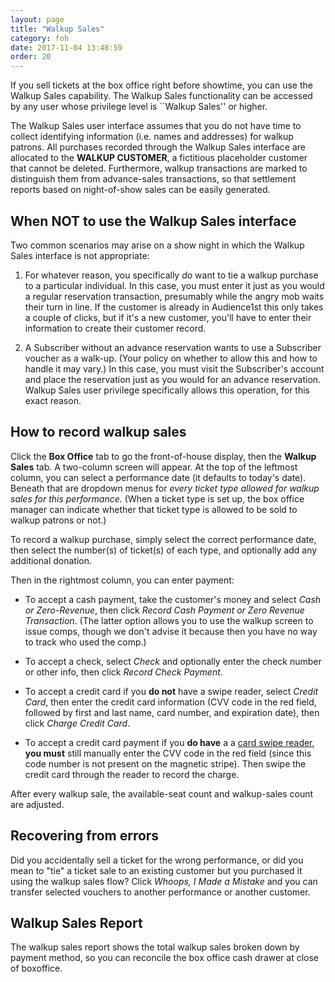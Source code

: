 ```yaml
---
layout: page
title: "Walkup Sales"
category: foh
date: 2017-11-04 13:48:59
order: 20
---
```



If you sell tickets at the box office right before showtime, you can use the Walkup Sales capability.
The Walkup Sales functionality can be accessed by any user whose privilege level is ``Walkup Sales'' or higher.

The Walkup Sales user interface assumes that you do not have time to collect identifying information (i.e. names and addresses) for walkup patrons.  All purchases recorded through the Walkup Sales interface are allocated to the **WALKUP CUSTOMER**, a fictitious placeholder customer that cannot be deleted.  Furthermore, walkup transactions are marked to distinguish them from advance-sales transactions, so that settlement reports based on night-of-show sales can be easily generated.

## When NOT to use the Walkup Sales interface

Two common scenarios may arise on a show night in which the Walkup Sales interface is not appropriate:

1. For whatever reason, you specifically _do_ want to tie a walkup
purchase to a particular individual.  In this case, you must enter it
just as you would a regular reservation transaction, presumably while
the angry mob waits their turn in line.  If the customer is already in
Audience1st this only takes a couple of clicks, but if it's a new
customer, you'll have to enter their information to create their
customer record. 

2. A Subscriber without an advance reservation wants to use a Subscriber
voucher as a walk-up.  (Your policy on whether to allow this and how to
handle it may vary.)  In this case, you must visit the Subscriber's
account and place the reservation just as you would for an advance
reservation.  Walkup Sales user privilege specifically allows this
operation, for this exact reason.  

## How to record walkup sales

Click the **Box Office** tab to go the front-of-house display, then the
**Walkup Sales** tab.  A two-column screen will appear. At the top of
the leftmost column, you can select a performance date (it defaults to
today's date).  Beneath that are dropdown menus for _every ticket type
allowed for walkup sales for this performance._  (When a ticket type is
set up, the box office manager can indicate whether that ticket type is
allowed to be sold to walkup patrons or not.)  

To record a walkup purchase, simply select the correct performance date,
then select the number(s) of ticket(s) of each type, and optionally add
any additional donation.

Then in the rightmost column, you can enter payment:

* To accept a cash payment, take the customer's money and select _Cash
or Zero-Revenue_, then click _Record Cash Payment or Zero Revenue
Transaction_.  (The latter option allows you to use the walkup screen
to issue comps, though we don't advise it because then you have no way
to track who used the comp.)

* To accept a check, select _Check_ and optionally enter the check
number or other info, then click _Record Check Payment_.

* To accept a credit card if you **do not** have a swipe reader, select
_Credit Card_, then enter the credit card information (CVV code in the
red field, followed by first and last name, card number, and
expiration date), then click _Charge Credit Card_.

* To accept a credit card payment if you **do have** a 
a [card swipe reader](../setup/using-a-credit-card-swipe.html), **you must** still manually enter the CVV code in
the red field 
(since this code number is not present on the magnetic stripe).
Then swipe the credit card through the reader to record the
charge.

After every walkup sale, the available-seat count and walkup-sales count
are adjusted.

## Recovering from errors

Did you accidentally sell a ticket for the wrong performance, or did you
mean to "tie" a ticket sale to an existing customer but you purchased it
using the walkup sales flow?  Click _Whoops, I Made a Mistake_ and you
can transfer selected vouchers to another performance or another
customer.

## Walkup Sales Report

The walkup sales report shows the total walkup sales broken down by
payment method, so you can reconcile the box office cash drawer at close
of boxoffice.

